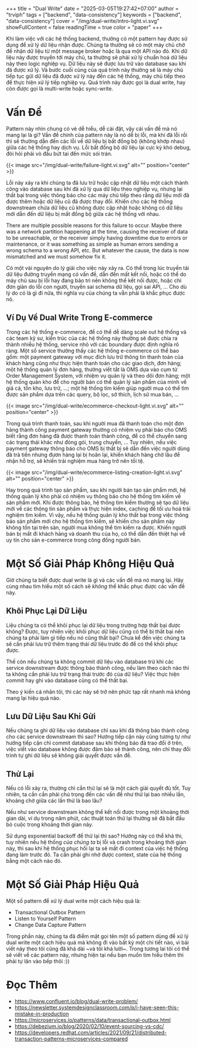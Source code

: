 +++
title = "Dual Write"
date = "2025-03-05T19:27:42+07:00"
author = "trviph"
tags = ["backend", "data-consistency"]
keywords = ["backend", "data-consistency"]
cover = "/img/dual-write/intro-light.vi.svg"
showFullContent = false
readingTime = true
color = "paper"
+++

Khi làm việc với các hệ thống backend, thường có một pattern hay được sử dụng để xử lý dữ liệu nhận được.
Chúng ta thường sẽ có một máy chủ chờ để nhận dữ liệu từ một message broker hoặc là qua một API nào đó.
Khi dữ liệu này được truyền tới máy chủ, ta thường sẽ phải xử lý chuẩn hoá dữ liệu này theo logic nghiệp
vụ. Dữ liệu này sẽ được lưu trữ vào database sau khi đã được xử lý. Và bước cuối cùng của quá trình này
thường sẽ là máy chủ tiếp tục gửi dữ liệu đã được xử lý này đến các hệ thống, máy chủ tiếp theo để thực
hiện xử lý tiếp nghiệp vụ. Quá trình này được gọi là dual write, hay còn được gọi là multi-write hoặc
sync-write.

# Vấn Đề

Pattern này nhìn chung có vẻ dễ hiểu, dễ cài đặt, vậy cái vấn đề mà nó mang lại là gì?
Vấn đề chính của pattern này là nó dễ bị lỗi, mà khi đã lỗi rồi thì sẽ thường dẫn đến các lỗi
về dữ liệu bị bất đồng bộ (không khớp nhau) giữa các hệ thống hay dịch vụ. Lỗi bất đồng bộ dữ liệu
lại cực kỳ khó debug, đòi hỏi phải vò đầu bứt tai đến mức sói trán.

{{< image src="/img/dual-write/failure-light.vi.svg" alt="" position="center" >}}

Lỗi này xảy ra khi chúng ta đã lưu trữ hoặc cập nhật dữ liệu một cách thành công vào database sau khi
đã xử lý qua dữ liệu theo nghiệp vụ, nhưng lại thất bại trong việc thông báo cho các máy chủ tiếp theo
rằng dữ liệu mới đã được thêm hoặc dữ liệu cũ đã được thay đổi. Khiến cho các hệ thống downstream chứa
dữ liệu cũ không được cập nhật hoặc không có dữ liệu mới dẫn đến dữ liệu bị mất đồng bộ giữa các hệ thống
với nhau.

There are multiple possible reasons for this failure to occur. Maybe there was a network partition
happening at the time, causing the receiver of data to be unreachable, or the receiver simply having
downtime due to errors or maintenance, or it was something as simple as human errors sending
a wrong schema to a wrong API, etc. But whatever the cause, the data is now mismatched and we must
somehow fix it.

Có một vài nguyên do lý giải cho việc này xảy ra. Có thể trong lúc truyền tải dữ liệu đường truyền mạng
có vấn đề, dẫn đến mất kết nối, hoặc có thể do máy chủ sau bị lỗi hay đang bảo trì nên không thể kết nối
được, hoặc chỉ đơn giản do lỗi con người, truyền sai schema dữ liệu, gọi sai API, ... Cho dù lý do có là
gì đi nữa, thì nghĩa vụ của chúng ta vẫn phải là khắc phục được nó.

## Ví Dụ Về Dual Write Trong E-commerce

Trong các hệ thống e-commerce, để có thể dễ dàng scale out hệ thống và các team kỹ sư, kiến trúc của các hệ
thống này thường sẽ được chia ra thành nhiều hệ thống, service nhỏ với các boundary được định nghĩa rõ ràng.
Một số service thường thấy các hệ thống e-commerce có thể bao gồm: một payment gateway với mục đích lưu trữ
thông tin thanh toán của khách hàng cũng như thực hiện thanh toán cho các giao dịch, đơn hàng; một hệ thống
quản lý đơn hàng, thường viết tắt là OMS dựa vào cụm từ Order Management System, với nhiệm vụ quản lý và
theo dõi đơn hàng; một hệ thống quản kho để cho người bán có thể quản lý sản phẩm của mình về giá cả,
tồn kho, lưu trữ, ...; một hệ thống tìm kiếm giúp người mua có thể tìm được sản phẩm dựa trên các query,
bộ lọc, sở thích, lịch sử mua bán, ...

{{< image src="/img/dual-write/ecommerce-checkout-light.vi.svg" alt="" position="center" >}}

Trong quá trình thanh toán, sau khi người mua đã thanh toán cho một đơn hàng thành công payment gateway
thường có nhiệm vụ phải báo cho OMS biết rằng đơn hàng đã được thanh toán thành công, để có thể chuyển
sang các trạng thái khác như đóng gói, trung chuyển, ... Tuy nhiên, nếu việc payment gateway thông báo
cho OMS bị thất bị sẽ dẫn đến việc người dùng đã trả tiền nhưng đươn hàng lại bị hoãn lại, khiến khách
hàng chờ lâu để nhận hỗ trợ, sẽ khiến trải nghiệm mua hàng trở nên tồi tệ.

{{< image src="/img/dual-write/ecommerce-listing-creation-light.vi.svg" alt="" position="center" >}}

Hay trong quá trình tạo sản phẩm, sau khi người bán tạo sản phẩm mới, hệ thống quản lý kho phải có nhiệm vụ
thông báo cho hệ thống tìm kiếm về sản phẩm mới. Khi được thông báo, hệ thống tìm kiếm thường sẽ tạo dữ liệu
mới về các thông tin sản phẩm và thực hiện index, caching để tối ưu hoá trải nghiệm tìm kiếm. Vì vậy, nếu
hệ thống quản lý kho thất bại trong việc thông báo sản phẩm mới cho hệ thống tìm kiếm, sẽ khiến cho sản phẩm
này không tồn tại trên sàn, người mua không thể tìm kiếm ra được. Khiến người bán bị mất đi khách hàng và
doanh thu của họ, có thể dẫn đến thiệt hại về uy tín cho sản e-commerce trong công đồng người bán.

# Một Số Giải Pháp Không Hiệu Quả

Giờ chúng ta biết được dual write là gì và các vấn đề mà nó mang lại. Hãy cùng nhau tìm hiểu một số cách
sẽ *không* thể khắc phục được các vấn đề này.

## Khôi Phục Lại Dữ Liệu

Liệu chúng ta có thể khôi phục lại dữ liệu trong trường hợp thất bại được không? Được, tuy nhiên việc
khôi phục dữ liệu cũng có thể bị thất bại nên chúng ta phải làm gì tiếp nếu nó cũng thất bại?
Chưa kể đến việc chúng ta sẽ cần phải lưu trữ thêm trạng thái dữ liệu trước đó để có thể khôi phục được.

Thế còn nếu chúng ta không commit dữ liệu vào database trừ khi các service downstream được thông báo thành công,
nếu làm theo cách nào thì ta không cần phải lưu trữ trạng thái trước đó của dữ liệu? Việc thực hiện commit hay
ghi vào database cũng có thể thất bại.

Theo ý kiến cá nhân tôi, thì các này sẽ trở nên phức tạp rất nhanh mà không mang lại hiệu quả nào.

## Lưu Dữ Liệu Sau Khi Gửi

Nếu chúng ta ghi dữ liệu vào database chỉ sau khi đã thông báo thành công cho các service downstream thì sao?
Hướng tiếp cận này cũng tương tự như hướng tiếp cận chỉ commit database sau khi thông báo đã trao đổi ở trên,
việc viết vào database không được đảm bảo sẽ thành công, nên chỉ thay đổi trình tự ghi dữ liệu sẽ không giải
quyết được vấn đề.

## Thử Lại

Nếu có lỗi xảy ra, thường chỉ cần thử lại sẽ là một cách giải quyết đủ tốt.
Tuy nhiên, ta cần cần phải chú trọng đến các vấn đề như thử lại bao nhiều lần, khoảng chờ giữa các lần
thử là bao lâu?

Nếu như service downstream không thể kết nối được trong một khoảng thời gian dài, ví dụ trong năm phút,
các thuật toán thử lại thường sẽ đã bắt đầu bỏ cuộc trong khoảng thời gian này.

Sử dụng exponential backoff để thử lại thì sao? Hướng này có thể khả thi, tuy nhiên nếu hệ thống *của chúng
ta* bị lỗi và crash trong khoảng thời gian này, thì sau khi hệ thống phục hồi lại ta sẽ mất đi context của
việc hệ thống đang làm trước đó. Ta cần phải ghi nhớ được context, state của hệ thống bằng một cách nào đó.

# Một Số Giải Pháp Hiệu Quả

Một số pattern để xử lý dual write một cách hiệu quả là:

- Transactional Outbox Pattern
- Listen to Yourself Pattern
- Change Data Capture Pattern

Trong phần này, chúng ta đã điểm mặt gọi tên một số pattern dùng để xử lý dual write một cách hiệu quả
mà không đi vào bất kỳ một chi tiết nào, vì bài viết này theo tôi cũng đã khá dài ~và tôi khá lười~.
Trong tương lai tôi có thể sẽ viết về các pattern này, nhưng hiện tại nếu bạn muốn tìm hiểu thêm thì phải
tự lăn vào bếp thôi :))

# Đọc Thêm

- https://www.confluent.io/blog/dual-write-problem/
- https://newsletter.systemdesignclassroom.com/p/i-have-seen-this-mistake-in-production
- https://microservices.io/patterns/data/transactional-outbox.html
- https://debezium.io/blog/2020/02/10/event-sourcing-vs-cdc/
- https://developers.redhat.com/articles/2021/09/21/distributed-transaction-patterns-microservices-compared
